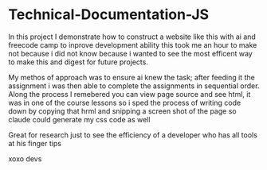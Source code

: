 # Technical-Documentation-JS


In this project I demonstrate how to construct a website like this with ai and freecode camp to inprove development ability
this took me an hour to make not because i did not know because i wanted to see the most efficent way to make this and digest for future projects.

My methos of approach was to ensure ai knew the task; after feeding it the assignment i was then able to complete the assignments in sequential order. 
Along the process I remebered you can view page source and see html, it was in one of the course lessons so i sped the process of writing code down
by copying that hrml and snipping a screen shot of the page so claude could generate my css code as well

Great for research just to see the efficiency of a developer who has all tools at his finger tips


xoxo devs 
